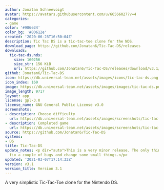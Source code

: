 ```yaml
---
author: Jonatan Schneevoigt
avatar: https://avatars.githubusercontent.com/u/66566027?v=4
categories:
- game
color: '#906e34'
color_bg: '#80612e'
created: '2020-06-28T16:50:04Z'
description: Tic Tac DS is a tic-tac-toe clone for the NDS.
download_page: https://github.com/Jonatan6/Tic-Tac-DS/releases
downloads:
  tic-tac-ds.nds:
    size: 160256
    size_str: 156 KiB
    url: https://github.com/Jonatan6/Tic-Tac-DS/releases/download/v3.1/tic-tac-ds.nds
github: Jonatan6/Tic-Tac-DS
icon: https://db.universal-team.net/assets/images/icons/tic-tac-ds.png
icon_index: 169
image: https://db.universal-team.net/assets/images/images/tic-tac-ds.png
image_length: 9717
layout: app
license: gpl-3.0
license_name: GNU General Public License v3.0
screenshots:
- description: Choose difficulty
  url: https://db.universal-team.net/assets/images/screenshots/tic-tac-ds/choose-difficulty.png
- description: Completed game
  url: https://db.universal-team.net/assets/images/screenshots/tic-tac-ds/completed-game.png
source: https://github.com/Jonatan6/Tic-Tac-DS
systems:
- DS
title: Tic-Tac-DS
update_notes: <p dir="auto">This is a very minor release. The only thing I did was
  fix a couple of bugs and change some small things.</p>
updated: '2021-03-07T17:14:33Z'
version: v3.1
version_title: Version 3.1
---
```

A very simplistic Tic-Tac-Toe clone for the Nintendo DS.